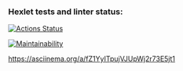 ### Hexlet tests and linter status:
[![Actions Status](https://github.com/Zag1d/python-project-49/workflows/hexlet-check/badge.svg)](https://github.com/Zag1d/python-project-49/actions)


[![Maintainability](https://api.codeclimate.com/v1/badges/94ed5be08fd906e44dcd/maintainability)](https://codeclimate.com/github/Zag1d/python-project-49/maintainability)


https://asciinema.org/a/fZ1YyITpujVJUpWj2r73E5jt1